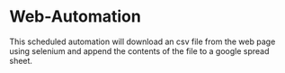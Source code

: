 # Web-Automation
This scheduled automation will download an csv file from the web page using selenium and append the contents of the file to a google spread sheet.
